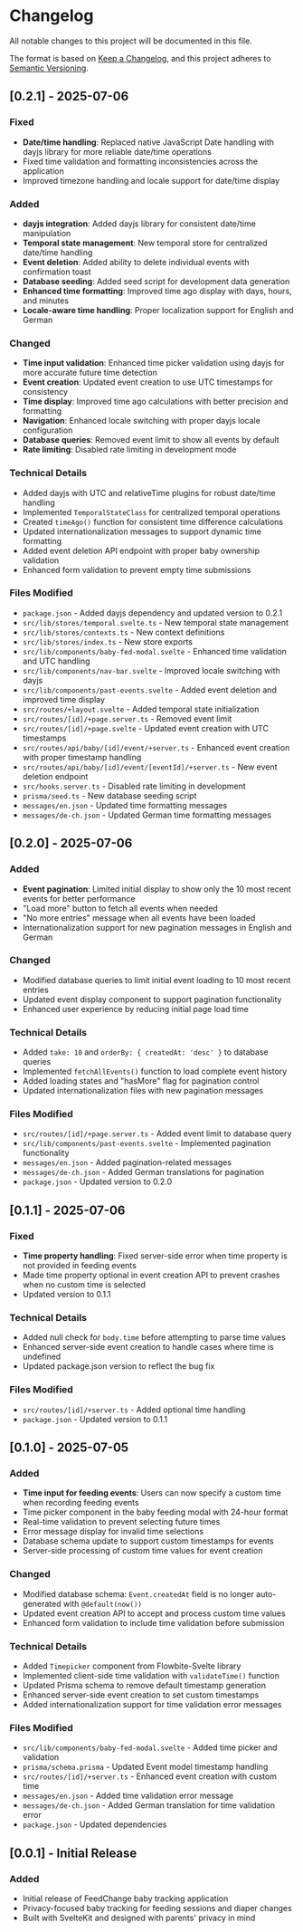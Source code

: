 # Changelog

All notable changes to this project will be documented in this file.

The format is based on [Keep a Changelog](https://keepachangelog.com/en/1.0.0/),
and this project adheres to [Semantic Versioning](https://semver.org/spec/v2.0.0.html).

## [0.2.1] - 2025-07-06

### Fixed

- **Date/time handling**: Replaced native JavaScript Date handling with dayjs library for more reliable date/time operations
- Fixed time validation and formatting inconsistencies across the application
- Improved timezone handling and locale support for date/time display

### Added

- **dayjs integration**: Added dayjs library for consistent date/time manipulation
- **Temporal state management**: New temporal store for centralized date/time handling
- **Event deletion**: Added ability to delete individual events with confirmation toast
- **Database seeding**: Added seed script for development data generation
- **Enhanced time formatting**: Improved time ago display with days, hours, and minutes
- **Locale-aware time handling**: Proper localization support for English and German

### Changed

- **Time input validation**: Enhanced time picker validation using dayjs for more accurate future time detection
- **Event creation**: Updated event creation to use UTC timestamps for consistency
- **Time display**: Improved time ago calculations with better precision and formatting
- **Navigation**: Enhanced locale switching with proper dayjs locale configuration
- **Database queries**: Removed event limit to show all events by default
- **Rate limiting**: Disabled rate limiting in development mode

### Technical Details

- Added dayjs with UTC and relativeTime plugins for robust date/time handling
- Implemented `TemporalStateClass` for centralized temporal operations
- Created `timeAgo()` function for consistent time difference calculations
- Updated internationalization messages to support dynamic time formatting
- Added event deletion API endpoint with proper baby ownership validation
- Enhanced form validation to prevent empty time submissions

### Files Modified

- `package.json` - Added dayjs dependency and updated version to 0.2.1
- `src/lib/stores/temporal.svelte.ts` - New temporal state management
- `src/lib/stores/contexts.ts` - New context definitions
- `src/lib/stores/index.ts` - New store exports
- `src/lib/components/baby-fed-modal.svelte` - Enhanced time validation and UTC handling
- `src/lib/components/nav-bar.svelte` - Improved locale switching with dayjs
- `src/lib/components/past-events.svelte` - Added event deletion and improved time display
- `src/routes/+layout.svelte` - Added temporal state initialization
- `src/routes/[id]/+page.server.ts` - Removed event limit
- `src/routes/[id]/+page.svelte` - Updated event creation with UTC timestamps
- `src/routes/api/baby/[id]/event/+server.ts` - Enhanced event creation with proper timestamp handling
- `src/routes/api/baby/[id]/event/[eventId]/+server.ts` - New event deletion endpoint
- `src/hooks.server.ts` - Disabled rate limiting in development
- `prisma/seed.ts` - New database seeding script
- `messages/en.json` - Updated time formatting messages
- `messages/de-ch.json` - Updated German time formatting messages

## [0.2.0] - 2025-07-06

### Added

- **Event pagination**: Limited initial display to show only the 10 most recent events for better performance
- "Load more" button to fetch all events when needed
- "No more entries" message when all events have been loaded
- Internationalization support for new pagination messages in English and German

### Changed

- Modified database queries to limit initial event loading to 10 most recent entries
- Updated event display component to support pagination functionality
- Enhanced user experience by reducing initial page load time

### Technical Details

- Added `take: 10` and `orderBy: { createdAt: 'desc' }` to database queries
- Implemented `fetchAllEvents()` function to load complete event history
- Added loading states and "hasMore" flag for pagination control
- Updated internationalization files with new pagination messages

### Files Modified

- `src/routes/[id]/+page.server.ts` - Added event limit to database query
- `src/lib/components/past-events.svelte` - Implemented pagination functionality
- `messages/en.json` - Added pagination-related messages
- `messages/de-ch.json` - Added German translations for pagination
- `package.json` - Updated version to 0.2.0

## [0.1.1] - 2025-07-06

### Fixed

- **Time property handling**: Fixed server-side error when time property is not provided in feeding events
- Made time property optional in event creation API to prevent crashes when no custom time is selected
- Updated version to 0.1.1

### Technical Details

- Added null check for `body.time` before attempting to parse time values
- Enhanced server-side event creation to handle cases where time is undefined
- Updated package.json version to reflect the bug fix

### Files Modified

- `src/routes/[id]/+server.ts` - Added optional time handling
- `package.json` - Updated version to 0.1.1

## [0.1.0] - 2025-07-05

### Added

- **Time input for feeding events**: Users can now specify a custom time when recording feeding events
- Time picker component in the baby feeding modal with 24-hour format
- Real-time validation to prevent selecting future times
- Error message display for invalid time selections
- Database schema update to support custom timestamps for events
- Server-side processing of custom time values for event creation

### Changed

- Modified database schema: `Event.createdAt` field is no longer auto-generated with `@default(now())`
- Updated event creation API to accept and process custom time values
- Enhanced form validation to include time validation before submission

### Technical Details

- Added `Timepicker` component from Flowbite-Svelte library
- Implemented client-side time validation with `validateTime()` function
- Updated Prisma schema to remove default timestamp generation
- Enhanced server-side event creation to set custom timestamps
- Added internationalization support for time validation error messages

### Files Modified

- `src/lib/components/baby-fed-modal.svelte` - Added time picker and validation
- `prisma/schema.prisma` - Updated Event model timestamp handling
- `src/routes/[id]/+server.ts` - Enhanced event creation with custom time
- `messages/en.json` - Added time validation error message
- `messages/de-ch.json` - Added German translation for time validation error
- `package.json` - Updated dependencies

## [0.0.1] - Initial Release

### Added

- Initial release of FeedChange baby tracking application
- Privacy-focused baby tracking for feeding sessions and diaper changes
- Built with SvelteKit and designed with parents' privacy in mind
